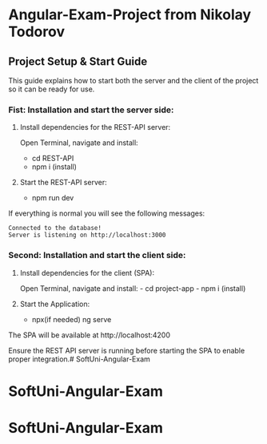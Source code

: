 # Angular-Exam-Project from Nikolay Todorov

## Project Setup & Start Guide

This guide explains how to start both the server and the client of the project so it can be ready for use.

### Fist: Installation and start the server side:

1. Install dependencies for the REST-API server:

    Open Terminal, navigate and install:
    - cd REST-API
    - npm i (install)

2. Start the REST-API server:
    - npm run dev

If everything is normal you will see the following messages:

    Connected to the database!
    Server is listening on http://localhost:3000
    

### Second: Installation and start the client side:

1. Install dependencies for the client (SPA):

    Open Terminal, navigate and install:
        - cd project-app
        - npm i (install)

2. Start the Application:
    - npx(if needed) ng serve

The SPA will be available at http://localhost:4200

Ensure the REST API server is running before starting the SPA to enable proper integration.# SoftUni-Angular-Exam
# SoftUni-Angular-Exam
# SoftUni-Angular-Exam
